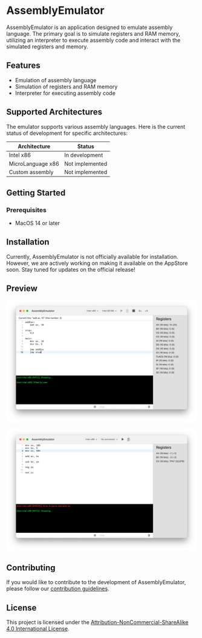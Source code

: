 # AssemblyEmulator

AssemblyEmulator is an application designed to emulate assembly language. The primary goal is to simulate registers and RAM memory, utilizing an interpreter to execute assembly code and interact with the simulated registers and memory.

## Features

- Emulation of assembly language
- Simulation of registers and RAM memory
- Interpreter for executing assembly code

## Supported Architectures

The emulator supports various assembly languages. Here is the current status of development for specific architectures:

| Architecture       | Status                |
|--------------------|-----------------------|
| Intel x86          | In development        |
| MicroLanguage x86  | Not implemented       |
| Custom assembly    | Not implemented       |

## Getting Started

### Prerequisites

- MacOS 14 or later

## Installation

Currently, AssemblyEmulator is not officially available for installation. However, we are actively working on making it available on the AppStore soon. Stay tuned for updates on the official release!

## Preview

![Preview 1](https://github.com/maxland255/AssemblyEmulator/blob/main/Images/AssemblyEmulator_preview_1.png?raw=true)

![Preview 2](https://github.com/maxland255/AssemblyEmulator/blob/main/Images/AssemblyEmulator_preview_2.png?raw=true)

## Contributing

If you would like to contribute to the development of AssemblyEmulator, please follow our [contribution guidelines](CONTRIBUTING.md).

## License

This project is licensed under the [Attribution-NonCommercial-ShareAlike 4.0 International License](LICENSE.md).

